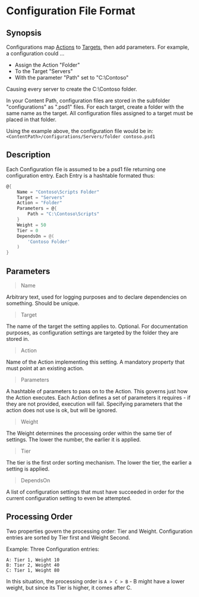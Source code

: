 ﻿# Configuration File Format

## Synopsis

Configurations map [Actions](actions.html) to [Targets](targets.html), then add parameters.
For example, a configuration could ...

+ Assign the Action "Folder"
+ To the Target "Servers"
+ With the parameter "Path" set to "C:\Contoso"

Causing every server to create the C:\Contoso folder.

In your Content Path, configuration files are stored in the subfolder "configurations" as ".psd1" files.
For each target, create a folder with the same name as the target.
All configuration files assigned to a target must be placed in that folder.

Using the example above, the configuration file would be in:
`<ContentPath>/configurations/Servers/folder contoso.psd1`

## Description

Each Configuration file is assumed to be a psd1 file returning one configuration entry.
Each Entry is a hashtable formated thus:

```powershell
@{
    Name = "Contoso\Scripts Folder"
    Target = "Servers"
    Action = "Folder"
    Parameters = @{
        Path = "C:\Contoso\Scripts"
    }
    Weight = 50
    Tier = 0
    DependsOn = @(
        'Contoso Folder'
    )
}
```

## Parameters

> Name

Arbitrary text, used for logging purposes and to declare dependencies on something.
Should be unique.

> Target

The name of the target the setting applies to. Optional.
For documentation purposes, as configuration settings are targeted by the folder they are stored in.

> Action

Name of the Action implementing this setting.
A mandatory property that must point at an existing action.

> Parameters

A hashtable of parameters to pass on to the Action.
This governs just how the Action executes.
Each Action defines a set of parameters it requires - if they are not provided, execution will fail.
Specifying parameters that the action does not use is ok, but will be ignored.

> Weight

The Weight determines the processing order within the same tier of settings.
The lower the number, the earlier it is applied.

> Tier

The tier is the first order sorting mechanism.
The lower the tier, the earlier a setting is applied.

> DependsOn

A list of configuration settings that must have succeeded in order for the current configuration setting to even be attempted.

## Processing Order

Two properties govern the processing order: Tier and Weight.
Configuration entries are sorted by Tier first and Weight Second.

Example: Three Configuration entries:

```text
A: Tier 1, Weight 10
B: Tier 2, Weight 40
C: Tier 1, Weight 80
```

In this situation, the processing order is `A > C > B` - B might have a lower weight, but since its Tier is higher, it comes after C.
